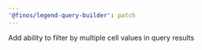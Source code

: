 ```yaml
---
'@finos/legend-query-builder': patch
---
```


Add ability to filter by multiple cell values in query results
